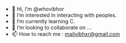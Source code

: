 - 👋 Hi, I’m @whovibhor
- 👀 I’m interested in interacting with peoples.
- 🌱 I’m currently learning C.
- 💞️ I’m looking to collaborate on ...
- 📫 How to reach me : mailvibhxr@gmail.com
<!---
whovibhor/whovibhor is a ✨ special ✨ repository because its `README.md` (this file) appears on your GitHub profile.
You can click the Preview link to take a look at your changes.
--->
